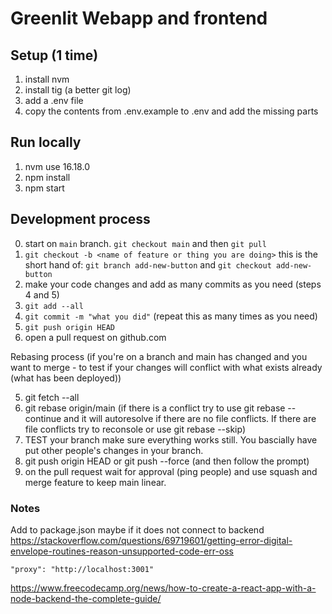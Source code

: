 # Greenlit Webapp and frontend

## Setup (1 time)
1. install nvm
2. install tig (a better git log)
3. add a .env file
4. copy the contents from .env.example to .env and add the missing parts

## Run locally
1. nvm use 16.18.0
2. npm install
3. npm start

## Development process
0. start on `main` branch. `git checkout main` and then `git pull`
1. `git checkout -b <name of feature or thing you are doing>` this is the short hand of: `git branch add-new-button` and `git checkout add-new-button`
2. make your code changes and add as many commits as you need (steps 4 and 5)
3. `git add --all`
4. `git commit -m "what you did"` (repeat this as many times as you need)
5. `git push origin HEAD`
6. open a pull request on github.com

Rebasing process (if you're on a branch and main has changed and you want to merge - to test if your changes will conflict with what exists already (what has been deployed))

5. git fetch --all
6. git rebase origin/main (if there is a conflict try to use git rebase --continue and it will autoresolve if there are no file conflicts. If there are file conflicts try to reconsole or use git rebase --skip)
7. TEST your branch make sure everything works still. You bascially have put other people's changes in your branch.
7. git push origin HEAD or git push --force (and then follow the prompt)
8. on the pull request wait for approval (ping people) and use squash and merge feature to keep main linear.


### Notes
Add to package.json maybe if it does not connect to backend
https://stackoverflow.com/questions/69719601/getting-error-digital-envelope-routines-reason-unsupported-code-err-oss
```
"proxy": "http://localhost:3001"
```

https://www.freecodecamp.org/news/how-to-create-a-react-app-with-a-node-backend-the-complete-guide/
